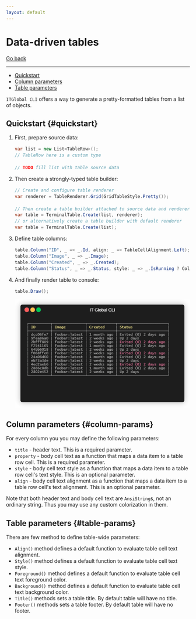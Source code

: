 ```yaml
---
layout: default
---
```

# Data-driven tables

[Go back](../table#home)

---

* [Quickstart](#quickstart)
* [Column parameters](#column-params)
* [Table parameters](#table-params)

`ITGlobal CLI` offers a way to generate a pretty-formatted tables from a list of objects.

## Quickstart {#quickstart}

1. First, prepare source data:

   ```csharp
   var list = new List<TableRow>();
   // TableRow here is a custom type

   // TODO fill list with table source data
   ```

2. Then create a strongly-typed table builder:

   ```csharp
   // Create and configure table renderer
   var renderer = TableRenderer.Grid(GridTableStyle.Pretty());

   // Then create a table builder attached to source data and renderer
   var table = TerminalTable.Create(list, renderer);
   // or alternatively create a table builder with default renderer
   var table = TerminalTable.Create(list);
   ```

3. Define table columns:

   ```csharp
   table.Column("ID", _ => _.Id, align: _ => TableCellAlignment.Left);
   table.Column("Image", _ => _.Image);
   table.Column("Created", _ => _.Created);
   table.Column("Status", _ => _.Status, style: _ => _.IsRunning ? ColoredStringStyle.Red : null);
   ```

4. And finally render table to console:

   ```csharp
   table.Draw();
   ```

   ![](example-data-driven.gif)

## Column parameters {#column-params}

For every column you you may define the following parameters:

* `title` - header text.
  This is a required parameter.
* `property` - body cell text as a function that maps a data item to a table row cell.
  This is a required parameter.
* `style` - body cell text style as a function that maps a data item to a table row cell's text style.
  This is an optional parameter.
* `align` - body cell text alignment as a function that maps a data item to a table row cell's text alignment.
  This is an optional parameter.

Note that both header text and body cell text are `AnsiString`s, not an ordinary string.
Thus you may use any custom colorization in them.

## Table parameters {#table-params}

There are few method to define table-wide parameters:

* `Align()` method defines a default function to evaluate table cell text alignment.
* `Style()` method defines a default function to evaluate table cell text style.
* `Foreground()` method defines a default function to evaluate table cell text foreground color.
* `Background()` method defines a default function to evaluate table cell text background color.
* `Title()` methods sets a table title. By default table will have no title.
* `Footer()` methods sets a table footer. By default table will have no footer.
